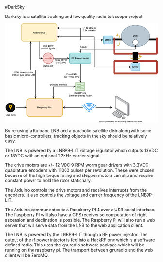 #DarkSky

Darksky is a satellite tracking and low quality radio telescope project

![System Diagram](/diagrams/DarkSky_System.png)

By re-using a Ku band LNB and a parabolic satellite dish along with some basic micro-controllers, tracking objects in the sky should be relatively easy.

The LNB is powered by a LNBP9-LIT voltage regulator which outputs 13VDC or 18VDC with an optional 22KHz carrier signal

The drive motors are +/- 12 VDC 9 RPM worm gear drivers with 3.3VDC quadrature encoders with 11000 pulses per revolution. These were chosen because of the high torque rating and stepper motors can slip and require constant power to hold the rotor stationary.

The Arduino controls the drive motors and receives interrupts from the encoders. It also controls the voltage and carrier frequency of the LNB9P-LIT.

The Arduino communicates to a Raspberry PI 4 over a USB serial interface. The Raspberry PI will also have a GPS receiver so computation of right ascension and declination is possible. The Raspberry PI will also run a web server that will serve data from the LNB to the web application client.

The LNB is powered by the LNBP9-LIT though a RF power injector. The output of the rf power injector is fed into a HackRF one which is a software defined radio. This uses the gnuradio software package which will be running on the raspberry pi. The transport between gnuradio and the web client will be ZeroMQ.
